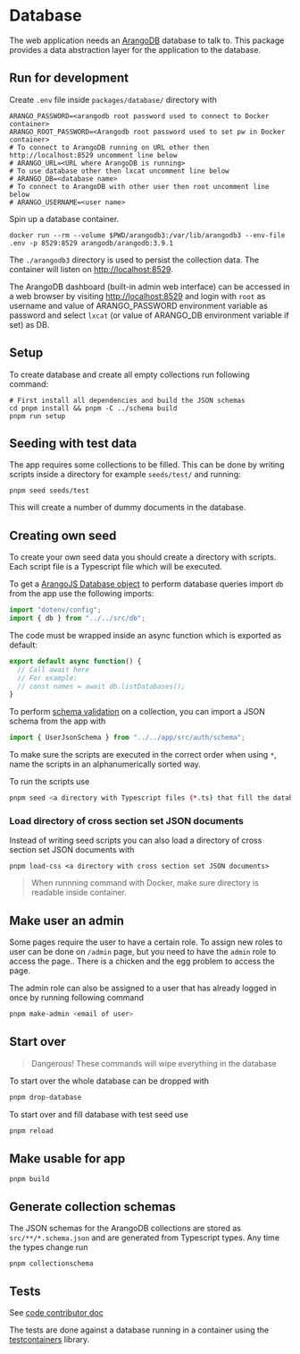 <!--
SPDX-FileCopyrightText: LXCat team

SPDX-License-Identifier: AGPL-3.0-or-later
-->

# Database

The web application needs an [ArangoDB](https://arangodb.com/) database to talk to.
This package provides a data abstraction layer for the application to the database.

## Run for development

Create `.env` file inside `packages/database/` directory with

```shell
ARANGO_PASSWORD=<arangodb root password used to connect to Docker container>
ARANGO_ROOT_PASSWORD=<Arangodb root password used to set pw in Docker container>
# To connect to ArangoDB running on URL other then http://localhost:8529 uncomment line below
# ARANGO_URL=<URL where ArangoDB is running>
# To use database other then lxcat uncomment line below
# ARANGO_DB=<database name>
# To connect to ArangoDB with other user then root uncomment line below
# ARANGO_USERNAME=<user name>
```

Spin up a database container.

```shell
docker run --rm --volume $PWD/arangodb3:/var/lib/arangodb3 --env-file .env -p 8529:8529 arangodb/arangodb:3.9.1
```

The `./arangodb3` directory is used to persist the collection data.
The container will listen on [http://localhost:8529](http://localhost:8529).

The ArangoDB dashboard (built-in admin web interface) can be accessed in a web browser by visiting [http://localhost:8529](http://localhost:8529) and login with `root` as username and value of ARANGO_PASSWORD environment variable as password and select `lxcat` (or value of ARANGO_DB environment variable if set) as DB.

## Setup

To create database and create all empty collections run following command:

```shell
# First install all dependencies and build the JSON schemas
cd pnpm install && pnpm -C ../schema build
pnpm run setup
```

## Seeding with test data

The app requires some collections to be filled.
This can be done by writing scripts inside a directory for example `seeds/test/` and running:

```shell
pnpm seed seeds/test
```

This will create a number of dummy documents in the database.

## Creating own seed

To create your own seed data you should create a directory with scripts.
Each script file is a Typescript file which will be executed.

To get a [ArangoJS Database object](https://arangodb.github.io/arangojs/7.7.0/classes/database.database-1.html) to perform database queries import `db` from the app use the following imports:

```ts
import "dotenv/config";
import { db } from "../../src/db";
```

The code must be wrapped inside an async function which is exported as default:

```ts
export default async function() {
  // Call await here
  // For example:
  // const names = await db.listDatabases();
}
```

To perform [schema validation](https://www.arangodb.com/docs/3.8/data-modeling-documents-schema-validation.html) on a collection, you can import a JSON schema from the app with

```ts
import { UserJsonSchema } from "../../app/src/auth/schema";
```

To make sure the scripts are executed in the correct order when using `*`, name the scripts in an alphanumerically sorted way.

To run the scripts use

```sh
pnpm seed <a directory with Typescript files (*.ts) that fill the database>
```

### Load directory of cross section set JSON documents

Instead of writing seed scripts you can also load a directory of cross section set JSON documents with

```shell
pnpm load-css <a directory with cross section set JSON documents>
```

> When runnning command with Docker, make sure directory is readable inside container.

## Make user an admin

Some pages require the user to have a certain role.
To assign new roles to user can be done on `/admin` page, but you need to have the `admin` role to access the page..
There is a chicken and the egg problem to access the page.

The admin role can also be assigned to a user that has already logged in once by running following command

```sh
pnpm make-admin <email of user>
```

## Start over

> Dangerous! These commands will wipe everything in the database

To start over the whole database can be dropped with

```sh
pnpm drop-database
```

To start over and fill database with test seed use

```sh
pnpm reload
```

## Make usable for app

```shell
pnpm build
```

## Generate collection schemas

The JSON schemas for the ArangoDB collections are stored as `src/**/*.schema.json` and are generated from Typescript types.
Any time the types change run

```shell
pnpm collectionschema
```

## Tests

See [code contributor doc](../../docs/code-contributor#unit-tests)

The tests are done against a database running in a container using the [testcontainers](https://github.com/testcontainers/testcontainers-node) library.
